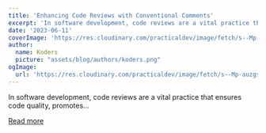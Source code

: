 ```yaml
---
title: 'Enhancing Code Reviews with Conventional Comments'
excerpt: 'In software development, code reviews are a vital practice that ensures code quality, promotes...'
date: '2023-06-11'
coverImage: 'https://res.cloudinary.com/practicaldev/image/fetch/s--Mp-auzgs--/c_imagga_scale,f_auto,fl_progressive,h_420,q_auto,w_1000/https://dev-to-uploads.s3.amazonaws.com/uploads/articles/bqo17owv451jbpiofr6f.jpg'
author:
  name: Koders
  picture: "assets/blog/authors/koders.png"
ogImage:
  url: 'https://res.cloudinary.com/practicaldev/image/fetch/s--Mp-auzgs--/c_imagga_scale,f_auto,fl_progressive,h_420,q_auto,w_1000/https://dev-to-uploads.s3.amazonaws.com/uploads/articles/bqo17owv451jbpiofr6f.jpg'
---
```


In software development, code reviews are a vital practice that ensures code quality, promotes...

[Read more](https://dev.to/tsotsi1/enhancing-code-reviews-with-conventional-comments-2j9i)
